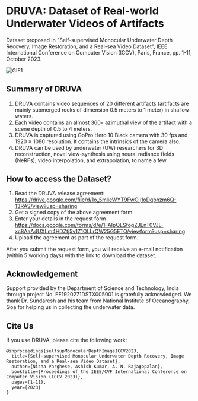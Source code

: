 # DRUVA: Dataset of Real-world Underwater Videos of Artifacts
Dataset proposed in "Self-supervised Monocular Underwater Depth Recovery, Image Restoration, and a Real-sea Video Dataset", IEEE International Conference on Computer Vision (ICCV), Paris, France, pp. 1-11, October 2023.


![GIF1](https://github.com/nishavarghese15/DRUVA--Dataset-of-Real-world-Underwater-Videos-of-Artifacts-/assets/93310210/deb2e5da-e283-42da-bb73-9fe7247b4d73)

## Summary of DRUVA
1. DRUVA contains video sequences of 20 different artifacts (artifacts are mainly submerged rocks of dimension 0.5 meters to 1 meter) in shallow waters.
1. Each video contains an almost 360◦ azimuthal view of the artifact with a scene depth of 0.5 to 4 meters.
1. DRUVA is captured using GoPro Hero 10 Black camera with 30 fps and 1920 × 1080 resolution. It contains the intrinsics of the camera also.
1. DRUVA can be used by underwater (UW) researchers for 3D reconstruction, novel view-synthesis using neural radiance fields (NeRFs), video interpolation, and extrapolation, to name a few.


## How to access the Dataset?
1. Read the DRUVA release agreement: https://drive.google.com/file/d/1o_5mlieWYT9FwOlj1oDqbhzm6Q-13RAS/view?usp=sharing 
1. Get a signed copy of the above agreement form.
1. Enter your details in the request form https://docs.google.com/forms/d/e/1FAIpQLSfogZJEnT0VJL-xc8AaA4UXLm4HDZtj5v1Z1OLLrQW25G5ETQ/viewform?usp=sharing
1. Upload the agreement as part of the request form.

After you submit the request form, you will receive an e-mail notification (within 5 working days) with the link to download the dataset.

## Acknowledgement
Support provided by the Department of Science and Technology, India through project No. EE1920271DSTX005001 is gratefully acknowledged. We thank Dr. Sundaresh and his team from National Institute of Oceanography, Goa for helping us in collecting the underwater data.


## Cite Us
If you use DRUVA, please cite the following work:
```
@inproceedings{selfsupMonocularDepthImageICCV2023,
  title={Self-supervised Monocular Underwater Depth Recovery, Image Restoration, and a Real-sea Video Dataset},
  author={Nisha Varghese, Ashish Kumar, A. N. Rajagopalan},
  booktitle={Proceedings of the IEEE/CVF International Conference on Computer Vision (ICCV 2023)},
  pages={1-11},
  year={2023}
}
```
